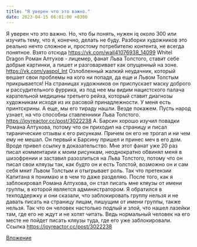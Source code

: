 ```yaml
---
title: "Я уверен что это важно."
date: 2023-04-15 06:01:00 +0300
---
```


Я уверен что это важно.
Но, что бы понять, нужен iq около 300 или изучить тему, что я, конечно, делать не буду.
Разборки художников это реально нечто сложное и, простому потребителю контента, не всегда понятное.
Взято отсюда https://vk.com/wall41076938_14099
Whitel Dragon
Роман Алтухов - лицемер, фанат Льва Толстого, ставит себе добрые картинки, а пишет и разговаривает как опущенный на зоне. https://vk.com/yaspol_lnt Озлобленный жалкий неудачник, который вешает свои проблемы на кого ни попадя, да еще и Львом Толстым прикрывается! На страницах художников он приспускает маску доброго и рассудительного фуррика, из под нее мы видим нацистского палача карательной медицины третьего рейха, который ставит диагнозы художникам исходя из их расовой принадлежности. У меня есть принтскрины. А еще, мы его тираду нашли. Везде покажем. Пусть народ узнает, на что способны ставленники Льва Толстого. https://joyreactor.cc/post/3022238 А. Барсин хорошо изучил повадки Романа Алтухова, потому что он приходил на страницу и писал тиранические отзывы к его рисункам. Причем он его не трогал и ни чем ему не мешал. Он первый к Барсину пришел и принес меч в его дом. Вроде привел ссылку в доказательство. Мне этот фанат уже 20 раз писал комментарии к моим рисункам, неоднократно обвинял меня в шизофрении и заставил разозлиться на Льва Толстого, потому что он писал свои кляузы так, как будто он и есть Толстой, возможно он и сам себя мнит Львом Толстым и отыгрывает роль. Так что претензии Капитана я понимаю и в чем то даже разделяю. После того, как я заблокировал Романа Алтухова, он стал писать мне кляузы от имени группы, в которой является администратором. Я обратился в техподдержку и они сказали, что заблокировать группу нельзя и не давать писать на страницу лицам, пишущим от имени группы, также нельзя. Так что он человек настолько подлый и злой, что нашел лазейки там, где его не ждут и не хотят читать. Ведь нормальный человек на его месте не пойдет писать кляузы туда, где его уже заблокировали.
Ссылка
https://joyreactor.cc/post/3022238

[Вложение](https://joyreactor.cc/post/3022238)
